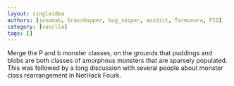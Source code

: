 ```yaml
---
layout: singleidea
authors: [jonadab, Grasshopper, bug_sniper, aosdict, Tarmunora, FIQ]
category: [vanilla]
tags: []
---
```

Merge the P and b monster classes, on the grounds that puddings and blobs are both classes of amorphous monsters that are sparsely populated. This was followed by a long discussion with several people about monster class rearrangement in NetHack Fourk.
